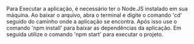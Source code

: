 Para Executar a aplicação, é necessário ter o Node.JS instalado em sua máquina.
Ao baixar o arquivo, abra o terminal e digite o comando 'cd' seguido do caminho onde a aplicação se encontra.
Após isso use o comando 'npm install' para baixar as dependências da aplicação.
Em seguida utilize o comando 'npm start' para executar o projeto.
